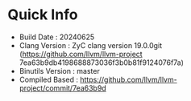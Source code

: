 # Quick Info
* Build Date : 20240625
* Clang Version : ZyC clang version 19.0.0git (https://github.com/llvm/llvm-project 7ea63b9db4198688873036f3b0b81f9124076f7a)
* Binutils Version : master
* Compiled Based : https://github.com/llvm/llvm-project/commit/7ea63b9d

